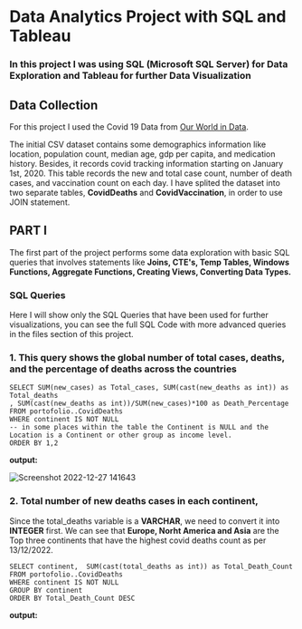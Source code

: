 # Data Analytics Project with SQL and Tableau
### In this project I was using SQL (Microsoft SQL Server) for Data Exploration and Tableau for further Data Visualization

## Data Collection
For this project I used the Covid 19 Data from [Our World
in Data](https://ourworldindata.org/covid-deaths).

The initial CSV dataset contains some demographics information like location, population count, median age, gdp per capita, and medication history. Besides, it records covid tracking information starting on January 1st, 2020. This table records the new and total case count, number of death cases, and vaccination count on each day. I have splited the dataset into two separate tables, **CovidDeaths** and **CovidVaccination**, in order to use JOIN statement.

## PART I

The first part of the project performs some data exploration with basic SQL queries that involves statements like **Joins, CTE's, Temp Tables, Windows Functions, Aggregate Functions, Creating Views, Converting Data Types.** 

### SQL Queries 
Here I will show only the SQL Queries that have been used for further visualizations, you can see the full SQL Code with more advanced queries in the files section of this project.

### 1. This query shows the global number of total cases, deaths, and the percentage of deaths across the countries 

```
SELECT SUM(new_cases) as Total_cases, SUM(cast(new_deaths as int)) as Total_deaths
, SUM(cast(new_deaths as int))/SUM(new_cases)*100 as Death_Percentage
FROM portofolio..CovidDeaths
WHERE continent IS NOT NULL
-- in some places within the table the Continent is NULL and the Location is a Continent or other group as income level.
ORDER BY 1,2
```

**output:**

![Screenshot 2022-12-27 141643](https://user-images.githubusercontent.com/67650188/209672236-2aef68dd-fd63-453e-961b-4e99d4005683.png)

### 2. Total number of new deaths cases in each continent,

Since the total_deaths variable is a **VARCHAR**, we need to convert it into **INTEGER** first. 
We can see that **Europe, Norht America and Asia** are the Top three continents that have the highest covid deaths count as per 13/12/2022. 
```
SELECT continent,  SUM(cast(total_deaths as int)) as Total_Death_Count
FROM portofolio..CovidDeaths
WHERE continent IS NOT NULL
GROUP BY continent
ORDER BY Total_Death_Count DESC
```
**output:**

